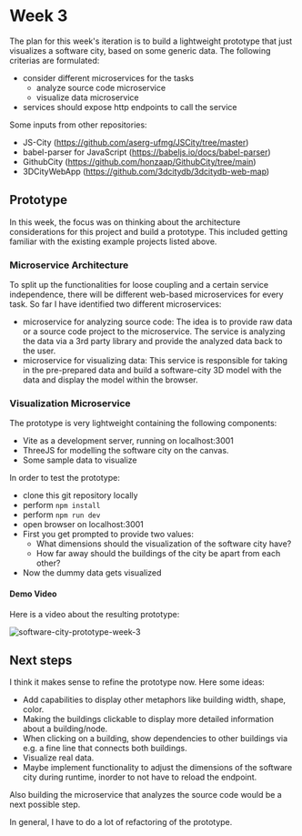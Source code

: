 # Week 3

The plan for this week's iteration is to build a lightweight prototype that just visualizes a software city, based on some generic data. The following criterias are formulated:
* consider different microservices for the tasks
  * analyze source code microservice
  * visualize data microservice
* services should expose http endpoints to call the service

Some inputs from other repositories:
* JS-City (https://github.com/aserg-ufmg/JSCity/tree/master)
* babel-parser for JavaScript (https://babeljs.io/docs/babel-parser)
* GithubCity (https://github.com/honzaap/GithubCity/tree/main)
* 3DCityWebApp (https://github.com/3dcitydb/3dcitydb-web-map)

## Prototype
In this week, the focus was on thinking about the architecture considerations for this project and build a prototype. This included getting familiar with the existing example projects listed above. 

### Microservice Architecture
To split up the functionalities for loose coupling and a certain service independence, there will be different web-based microservices for every task. So far I have identified two different microservices:
* microservice for analyzing source code: The idea is to provide raw data or a source code project to the microservice. The service is analyzing the data via a 3rd party library and provide the analyzed data back to the user.
* microservice for visualizing data: This service is responsible for taking in the pre-prepared data and build a software-city 3D model with the data and display the model within the browser.

### Visualization Microservice
The prototype is very lightweight containing the following components:
* Vite as a development server, running on localhost:3001
* ThreeJS for modelling the software city on the canvas.
* Some sample data to visualize

In order to test the prototype:
* clone this git repository locally
* perform ```npm install```
* perform ```npm run dev```
* open browser on localhost:3001
* First you get prompted to provide two values:
  * What dimensions should the visualization of the software city have?
  * How far away should the buildings of the city be apart from each other?
* Now the dummy data gets visualized

#### Demo Video
Here is a video about the resulting prototype:

![software-city-prototype-week-3](https://github.com/jonaslanzlinger/software-city-project/blob/main/video-demos/software-city-prototype-week-3.gif)


## Next steps
I think it makes sense to refine the prototype now. Here some ideas:
* Add capabilities to display other metaphors like building width, shape, color.
* Making the buildings clickable to display more detailed information about a building/node.
* When clicking on a building, show dependencies to other buildings via e.g. a fine line that connects both buildings.
* Visualize real data.
* Maybe implement functionality to adjust the dimensions of the software city during runtime, inorder to not have to reload the endpoint.

Also building the microservice that analyzes the source code would be a next possible step.

In general, I have to do a lot of refactoring of the prototype.
